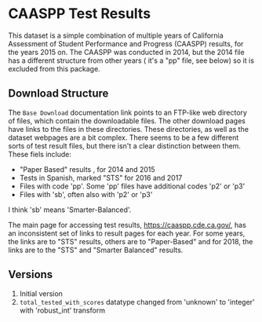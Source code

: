 # CAASPP Test Results

This dataset is a simple combination of multiple years of California Assessment of Student Performance and Progress
(CAASPP) results, for the years 2015 on. The CAASPP was conducted in 2014, but the 2014 file has a different
structure from other years ( it's a "pp" file, see below) so it is excluded from this package.

## Download Structure

The `Base Download` documentation link points to an FTP-like web directory of files, which contain the downloadable
files. The other download pages have links to the files in these directories. These directories, as well as the
dataset webpages are a bit complex. There seems to be a few different sorts of test result files, but there isn't a
clear distinction between them. These fiels include:

* "Paper Based" results , for 2014 and 2015
* Tests in Spanish, marked "STS" for 2016 and 2017
* Files with code 'pp'. Some 'pp' files have additional codes 'p2' or 'p3'
* Files with 'sb', often also with 'p2' or 'p3'

I think 'sb' means 'Smarter-Balanced'. 

The main page for accessing test results, https://caaspp.cde.ca.gov/, has an inconsistent set of links to result
pages for each year. For some years, the links are to "STS" results, others are to "Paper-Based" and for 2018, the
links are to the "STS" and "Smarter Balanced" results.

## Versions

1. Initial version
2. ``total_tested_with_scores`` datatype changed from 'unknown' to 'integer' with 'robust_int' transform
